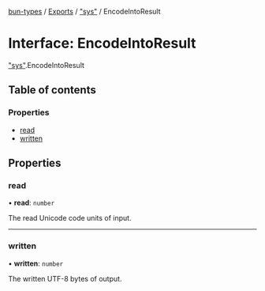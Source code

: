 [bun-types](https://oven-sh.github.io/bun-types/README.md) / [Exports](https://oven-sh.github.io/bun-types/modules.md) / ["sys"](https://oven-sh.github.io/bun-types/modules/sys_.md) / EncodeIntoResult

# Interface: EncodeIntoResult

["sys"](https://oven-sh.github.io/bun-types/modules/sys_.md).EncodeIntoResult

## Table of contents

### Properties

- [read](https://oven-sh.github.io/bun-types/interfaces/sys_.EncodeIntoResult.md#read)
- [written](https://oven-sh.github.io/bun-types/interfaces/sys_.EncodeIntoResult.md#written)

## Properties

### read

• **read**: `number`

The read Unicode code units of input.

___

### written

• **written**: `number`

The written UTF-8 bytes of output.
